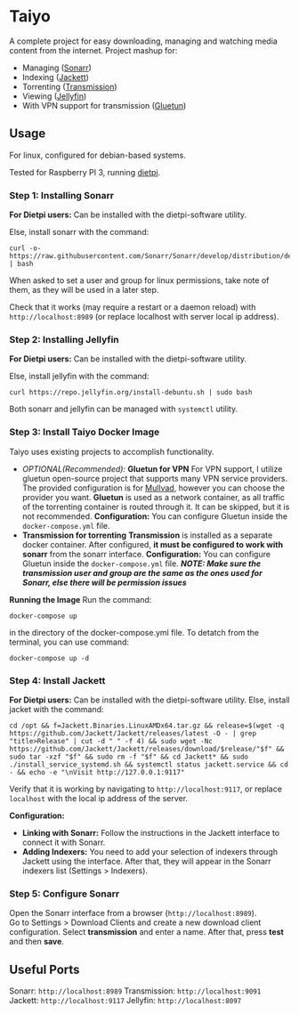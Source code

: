
# Taiyo
A complete project for easy downloading, managing and watching media content from the internet.
Project mashup for:

- Managing ([Sonarr](https://sonarr.tv/))
- Indexing ([Jackett](https://github.com/Jackett/Jackett))
- Torrenting ([Transmission](https://transmissionbt.com/))
- Viewing ([Jellyfin](https://jellyfin.org/))
- With VPN support for transmission ([Gluetun](https://github.com/qdm12/gluetun))

  

## Usage

For linux, configured for debian-based systems.

Tested for Raspberry PI 3, running [dietpi](https://dietpi.com/).

  

### Step 1: Installing Sonarr

**For Dietpi users:** Can be installed with the dietpi-software utility.

Else, install sonarr with the command:
```
curl -o- https://raw.githubusercontent.com/Sonarr/Sonarr/develop/distribution/debian/install.sh | bash
```
When asked to set a user and group for linux permissions, take note of them, as they will be used in a later step.

Check that it works (may require a restart or a daemon reload) with ``http://localhost:8989`` (or replace localhost with server local ip address).

### Step 2: Installing Jellyfin
**For Dietpi users:** Can be installed with the dietpi-software utility.

Else, install jellyfin with the command:
```
curl https://repo.jellyfin.org/install-debuntu.sh | sudo bash
```

Both sonarr and jellyfin can be managed with ``systemctl`` utility.

### Step 3: Install Taiyo Docker Image
Taiyo uses existing projects to accomplish functionality.  
- *OPTIONAL(Recommended):* **Gluetun for VPN**
For VPN support, I utilize gluetun open-source project that supports many VPN service providers. The provided configuration is for [Mullvad](https://mullvad.net/), however you can choose the provider you want.
**Gluetun** is used as a network container, as all traffic of the torrenting container is routed through it. It can be skipped, but it is not recommended.
**Configuration:** You can configure Gluetun inside the ``docker-compose.yml`` file.  
- **Transmission for torrenting**
**Transmission** is installed as a separate docker container. After configured, **it must be configured to work with sonarr** from the sonarr interface.
**Configuration:** You can configure Gluetun inside the ``docker-compose.yml`` file.
***NOTE: Make sure the transmission user and group are the same as the ones used for Sonarr, else there will be permission issues***

**Running the Image**
Run the command:
```
docker-compose up
```
in the directory of the docker-compose.yml file. To detatch from the terminal, you can use command:
```
docker-compose up -d
```

### Step 4: Install Jackett
**For Dietpi users:** Can be installed with the dietpi-software utility.
Else, install jacket with the command:
```
cd /opt && f=Jackett.Binaries.LinuxAMDx64.tar.gz && release=$(wget -q https://github.com/Jackett/Jackett/releases/latest -O - | grep "title>Release" | cut -d " " -f 4) && sudo wget -Nc https://github.com/Jackett/Jackett/releases/download/$release/"$f" && sudo tar -xzf "$f" && sudo rm -f "$f" && cd Jackett* && sudo ./install_service_systemd.sh && systemctl status jackett.service && cd - && echo -e "\nVisit http://127.0.0.1:9117"
```
Verify that it is working by navigating to ``http://localhost:9117``, or replace ``localhost`` with the local ip address of the server.

**Configuration:**
- **Linking with Sonarr:** Follow the instructions in the Jackett interface to connect it with Sonarr.  
- **Adding Indexers:** You need to add your selection of indexers through Jackett using the interface. After that, they will appear in the Sonarr indexers list (Settings > Indexers).

### Step 5: Configure Sonarr
Open the Sonarr interface from a browser (``http://localhost:8989``).   
Go to Settings > Download Clients and create a new download client configuration. Select **transmission** and enter a name. After that, press **test** and then **save**.


## Useful Ports
Sonarr: ``http://localhost:8989``
Transmission: ``http://localhost:9091``
Jackett: ``http://localhost:9117``
Jellyfin: ``http://localhost:8097``
